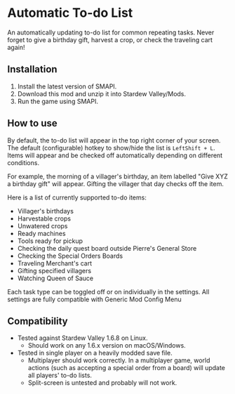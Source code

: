 # Automatic To-do List

An automatically updating to-do list for common repeating tasks. Never forget to give a birthday gift, harvest a crop, or check the traveling cart again!

## Installation

1. Install the latest version of SMAPI.
1. Download this mod and unzip it into Stardew Valley/Mods.
1. Run the game using SMAPI.


## How to use

By default, the to-do list will appear in the top right corner of your screen. The default (configurable) hotkey to show/hide the list is `LeftShift + L`. Items will appear and be checked off automatically depending on different conditions.

For example, the morning of a villager's birthday, an item labelled "Give XYZ a birthday gift" will appear. Gifting the villager that day checks off the item.

Here is a list of currently supported to-do items:

- Villager's birthdays
- Harvestable crops
- Unwatered crops
- Ready machines
- Tools ready for pickup
- Checking the daily quest board outside Pierre's General Store
- Checking the Special Orders Boards
- Traveling Merchant's cart
- Gifting specified villagers
- Watching Queen of Sauce

Each task type can be toggled off or on individually in the settings. All settings are fully compatible with Generic Mod Config Menu

## Compatibility

- Tested against Stardew Valley 1.6.8 on Linux.
  - Should work on any 1.6.x version on macOS/Windows.
- Tested in single player on a heavily modded save file.
  - Multiplayer should work correctly. In a multiplayer game, world actions (such as accepting a special order from a board) will update all players' to-do lists.
  - Split-screen is untested and probably will not work.
